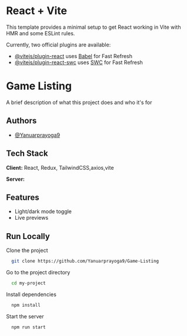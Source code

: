 # React + Vite

This template provides a minimal setup to get React working in Vite with HMR and some ESLint rules.

Currently, two official plugins are available:

- [@vitejs/plugin-react](https://github.com/vitejs/vite-plugin-react/blob/main/packages/plugin-react/README.md) uses [Babel](https://babeljs.io/) for Fast Refresh
- [@vitejs/plugin-react-swc](https://github.com/vitejs/vite-plugin-react-swc) uses [SWC](https://swc.rs/) for Fast Refresh

# Game Listing

A brief description of what this project does and who it's for

## Authors

- [@Yanuarprayoga9](https://github.com/Yanuarprayoga9)


## Tech Stack

**Client:** React, Redux, TailwindCSS,axios,vite

**Server:** 

## Features

- Light/dark mode toggle
- Live previews

## Run Locally

Clone the project

```bash
  git clone https://github.com/Yanuarprayoga9/Game-Listing
```
Go to the project directory

```bash
  cd my-project
```

Install dependencies

```bash
  npm install
```

Start the server

```bash
  npm run start
```

